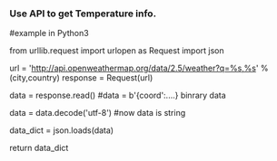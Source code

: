 ### Use API to get Temperature info.

#example in Python3

from urllib.request import urlopen as Request
import json

url = 'http://api.openweathermap.org/data/2.5/weather?q=%s,%s' % (city,country)
response = Request(url)

data = response.read()
#data = b'{coord':....} binrary data

data = data.decode('utf-8')
#now data is string

data_dict = json.loads(data)

return data_dict
